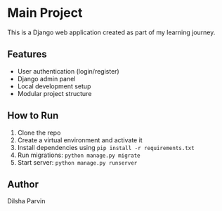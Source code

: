 # Main Project

This is a Django web application created as part of my learning journey.

## Features
- User authentication (login/register)
- Django admin panel
- Local development setup
- Modular project structure

## How to Run
1. Clone the repo
2. Create a virtual environment and activate it
3. Install dependencies using `pip install -r requirements.txt`
4. Run migrations: `python manage.py migrate`
5. Start server: `python manage.py runserver`

## Author
Dilsha Parvin
